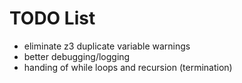 TODO List
=========

- eliminate z3 duplicate variable warnings
- better debugging/logging
- handing of while loops and recursion (termination)



